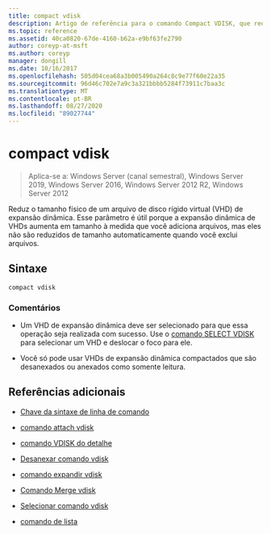 ```yaml
---
title: compact vdisk
description: Artigo de referência para o comando Compact VDISK, que reduz o tamanho físico de um arquivo de disco rígido virtual (VHD) de expansão dinâmica.
ms.topic: reference
ms.assetid: 40ca0820-67de-4160-b62a-e9bf63fe2790
author: coreyp-at-msft
ms.author: coreyp
manager: dongill
ms.date: 10/16/2017
ms.openlocfilehash: 505d04cea68a3b005490a264c8c9e77f60e22a35
ms.sourcegitcommit: 96d46c702e7a9c3a321bbbb5284f73911c7baa3c
ms.translationtype: MT
ms.contentlocale: pt-BR
ms.lasthandoff: 08/27/2020
ms.locfileid: "89027744"
---
```

# <a name="compact-vdisk"></a>compact vdisk

> Aplica-se a: Windows Server (canal semestral), Windows Server 2019, Windows Server 2016, Windows Server 2012 R2, Windows Server 2012

Reduz o tamanho físico de um arquivo de disco rígido virtual (VHD) de expansão dinâmica. Esse parâmetro é útil porque a expansão dinâmica de VHDs aumenta em tamanho à medida que você adiciona arquivos, mas eles não são reduzidos de tamanho automaticamente quando você exclui arquivos.

## <a name="syntax"></a>Sintaxe

```
compact vdisk
```

### <a name="remarks"></a>Comentários

- Um VHD de expansão dinâmica deve ser selecionado para que essa operação seja realizada com sucesso. Use o [comando SELECT VDISK](select-vdisk.md) para selecionar um VHD e deslocar o foco para ele.

- Você só pode usar VHDs de expansão dinâmica compactados que são desanexados ou anexados como somente leitura.

## <a name="additional-references"></a>Referências adicionais

- [Chave da sintaxe de linha de comando](command-line-syntax-key.md)

- [comando attach vdisk](attach-vdisk.md)

- [comando VDISK do detalhe](detail-vdisk.md)

- [Desanexar comando vdisk](detach-vdisk.md)

- [comando expandir vdisk](expand-vdisk.md)

- [Comando Merge vdisk](merge-vdisk.md)

- [Selecionar comando vdisk](select-vdisk.md)

- [comando de lista](list.md)
